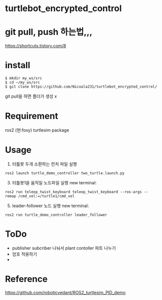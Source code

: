 # turtlebot_encrypted_control

# git pull, push 하는법,,,
https://shortcuts.tistory.com/8

# install
```
$ mkdir my_ws/src  
$ cd ~/my_ws/src  
$ git clone https://github.com/Nicoala231/turtlebot_encrypted_control/
```
git pull을 하면 폴더가 생성 x
# Requirement
ros2 (현:foxy)
turtlesim package

# Usage
1. 터틀봇 두개 소환하는 런치 파일 실행  
```
ros2 launch turtle_demo_controller two_turtle.launch.py
```

3. 터틀봇1을 움직일 노드파일 실행
new terminal:  
```
ros2 run teleop_twist_keyboard teleop_twist_keyboard --ros-args --remap /cmd_vel:=/turtle1/cmd_vel
```

5. leader-follower 노드 실행
new terminal:  
```
ros2 run turtle_demo_controller leader_follower
```

# ToDo
- publisher subcriber 나눠서 plant contoller 파트 나누기
- 암호 적용하기
- 


# Reference

https://github.com/roboticvedant/ROS2_turtlesim_PID_demo

